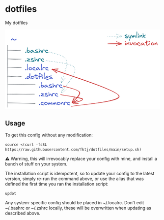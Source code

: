 # dotfiles
My dotfiles

![Figure](https://github.com/fktj/dotfiles/blob/be691c4fa8a0108d875ffc71e1a09d0ddf92a619/explanation.png)


## Usage

To get this config without any modification:

```shell
source <(curl -fsSL https://raw.githubusercontent.com/fktj/dotfiles/main/setup.sh)
```

⚠️ Warning, this will irrevocably replace your config with mine, and install a bunch of stuff on your system.

The installation script is idempotent, so to update your config to the latest version, simply re-run the command above, or use the alias that was defined the first time you ran the installation script:

```shell
updot
```

Any system-specific config should be placed in ~/.localrc. Don't edit ~/.bashrc or ~/.zshrc locally, these will be overwritten when updating as described above.
